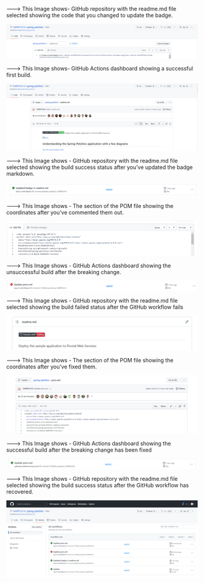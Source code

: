 ---> This Image shows-  GitHub repository with the readme.md file selected showing the code that you
changed to update the badge.


![Figures/Code for badge.jpg](https://github.com/HARRY2414/spring-petclinic/blob/master/Figures/Code%20for%20badge.png)





---> This Image shows- GitHub Actions dashboard showing a successful first build.


![Figures/.Maven Passingjpg](https://github.com/HARRY2414/spring-petclinic/blob/master/Figures/Maven%20Passing.png)





---> This Image shows - GitHub repository with the readme.md file selected showing the build success
status after you’ve updated the badge markdown.


![Figures/.Updated badgejpg](https://github.com/HARRY2414/spring-petclinic/blob/master/Figures/Updated%20badge.png)




---> This Image shows - The section of the POM file showing the coordinates after you’ve commented them
out.


![Figures/.POM.XMLjpg](https://github.com/HARRY2414/spring-petclinic/blob/master/Figures/POM.XML.png)



---> This Image shows -  GitHub Actions dashboard showing the unsuccessful build after the breaking
change.


![Figures/POM actionsjpg](https://github.com/HARRY2414/spring-petclinic/blob/master/Figures/POM%20actions.png)




---> This Image shows -  GitHub repository with the readme.md file selected showing the build failed
status after the GitHub workflow fails



![Figures/deploy badge failjpg](https://github.com/HARRY2414/spring-petclinic/blob/master/Figures/deploy%20badge%20fail.png)




---> This Image shows - The section of the POM file showing the coordinates after you’ve fixed them.





![Figures/POM fixedjpg]( https://github.com/HARRY2414/spring-petclinic/blob/master/Figures/POM%20fixed.png)





---> This Image shows -  GitHub Actions dashboard showing the successful build after the breaking
change has been fixed


![Figures/working pomjpg](https://github.com/HARRY2414/spring-petclinic/blob/master/Figures/working%20pom.png)




---> This Image shows -  GitHub repository with the readme.md file selected showing the build success
status after the GitHub workflow has recovered.



![Figures/One-commandjpg](https://github.com/HARRY2414/spring-petclinic/blob/master/Figures/One-command.png)


                                 



